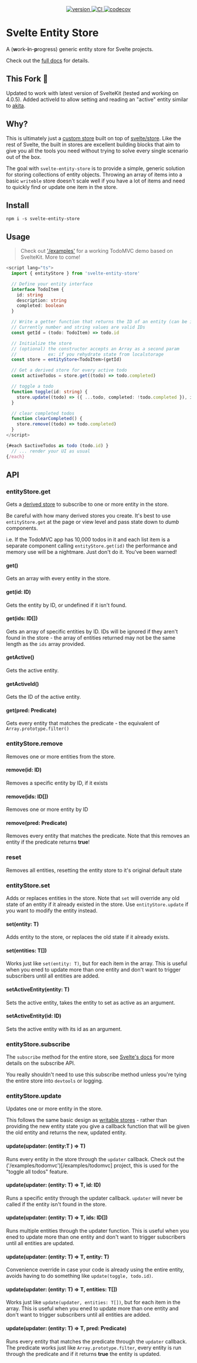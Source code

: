 <div align="center">
  <a href="https://npmjs.org/package/svelte-entity-store">
    <img src="https://badgen.now.sh/npm/v/svelte-entity-store" alt="version" />
  </a>
  <a href="https://github.com/tony-sull/svelte-entity-store/actions">
    <img src="https://github.com/tony-sull/svelte-entity-store/workflows/CI/badge.svg" alt="CI" />
  </a>
  <a href="https://codecov.io/gh/tony-sull/svelte-entity-store">
    <img src="https://codecov.io/gh/tony-sull/svelte-entity-store/branch/main/graph/badge.svg" alt="codecov">
  </a>
</div>

# Svelte Entity Store

A (**w**ork-**i**n-**p**rogress) generic entity store for Svelte projects.

Check out the [full docs](https://aminoffz.github.io/svelte-entity-store) for details.

## This Fork 🍴

Updated to work with latest version of SvelteKit (tested and working on 4.0.5).
Added activeId to allow setting and reading an "active" entity similar to [akita](https://opensource.salesforce.com/akita/docs/entities/active/).

## Why?

This is ultimately just a [custom store](https://svelte.dev/examples#custom-stores) built on top of [svelte/store](https://svelte.dev/docs#svelte_store). Like the rest of Svelte, the built in stores are excellent building blocks that aim to give you all the tools you need without trying to solve every single scenario out of the box.

The goal with `svelte-entity-store` is to provide a simple, generic solution for storing collections of entity objects. Throwing an array of items into a basic `writeble` store doesn't scale well if you have a lot of items and need to quickly find or update one item in the store.

## Install

```
npm i -s svelte-entity-store
```

## Usage

> Check out ['/examples'](/examples) for a working TodoMVC demo based on SvelteKit.  More to come!

```ts
<script lang="ts">
  import { entityStore } from 'svelte-entity-store'

  // Define your entity interface
  interface TodoItem {
    id: string
    description: string
    completed: boolean
  }

  // Write a getter function that returns the ID of an entity (can be inlined in the constructor also)
  // Currently number and string values are valid IDs
  const getId = (todo: TodoItem) => todo.id

  // Initialize the store
  // (optional) the constructor accepts an Array as a second param
  //            ex: if you rehydrate state from localstorage 
  const store = entityStore<TodoItem>(getId)

  // Get a derived store for every active todo
  const activeTodos = store.get((todo) => todo.completed)

  // toggle a todo
  function toggle(id: string) {
    store.update((todo) => ({ ...todo, completed: !todo.completed }), id)
  }

  // clear completed todos
  function clearCompleted() {
    store.remove((todo) => todo.completed)
  }
</script>

{#each $activeTodos as todo (todo.id) }
  // ... render your UI as usual
{/each}
```

## API

### entityStore.get

Gets a [derived store](https://svelte.dev/docs#derived) to subscribe to one or more entity in the store.

Be careful with how many derived stores you create. It's best to use `entityStore.get` at the page or view level and pass state down to *dumb* components.

i.e. If the TodoMVC app has 10,000 todos in it and each list item is a separate component calling `entityStore.get(id)` the performance and memory use will be a nightmare.  Just don't do it.  You've been warned!

#### get()

Gets an array with every entity in the store.

#### get(id: ID)

Gets the entity by ID, or undefined if it isn't found.

#### get(ids: ID[])

Gets an array of specific entities by ID.  IDs will be ignored if they aren't found in the store - the array of entities returned may not be the same length as the `ids` array provided.

#### getActive()

Gets the active entity.

#### getActiveId()

Gets the ID of the active entity.

#### get(pred: Predicate<T>)

Gets every entity that matches the predicate - the equivalent of `Array.prototype.filter()`

### entityStore.remove

Removes one or more entities from the store.

#### remove(id: ID)

Removes a specific entity by ID, if it exists

#### remove(ids: ID[])

Removes one or more entity by ID

#### remove(pred: Predicate<T>)

Removes every entity that matches the predicate.  Note that this removes an entity if the predicate returns **true**!

### reset

Removes all entities, resetting the entity store to it's original default state

### entityStore.set

Adds or replaces entities in the store.  Note that `set` will override any old state of an entity if it already existed in the store.  Use `entityStore.update` if you want to modify the entity instead.

#### set(entity: T)

Adds entity to the store, or replaces the old state if it already exists.

#### set(entities: T[])

Works just like `set(entity: T)`, but for each item in the array.  This is useful when you ened to update more than one entity and don't want to trigger subscribers until all entities are added.

#### setActiveEntity(entity: T)

Sets the active entity, takes the entity to set as active as an argument.

#### setActiveEntity(id: ID)

Sets the active entity with its id as an argument.

### entityStore.subscribe

The `subscribe` method for the entire store, see [Svelte's docs](https://svelte.dev/docs#svelte_store) for more details on the subscribe API.

You really shouldn't need to use this subscribe method unless you're tying the entire store into `devtools` or logging.

### entityStore.update

Updates one or more entity in the store.

This follows the same basic design as [writable stores](https://svelte.dev/examples#writable-stores) - rather than providing the new entity state you give a callback function that will be given the old entity and returns the new, updated entity.

#### update(updater: (entity:T ) => T)

Runs every entity in the store through the `updater` callback.  Check out the ('/examples/todomvc')[/examples/todomvc] project, this is used for the "toggle all todos" feature.

#### update(updater: (entity: T) => T, id: ID)

Runs a specific entity through the updater callback.  `updater` will never be called if the entity isn't found in the store.

#### update(updater: (entity: T) => T, ids: ID[])

Runs multiple entities through the updater function.  This is useful when you ened to update more than one entity and don't want to trigger subscribers until all entities are updated.

#### update(updater: (entity: T) => T, entity: T)

Convenience override in case your code is already using the entire entity, avoids having to do something like `update(toggle, todo.id)`.

#### update(updater: (entity: T) => T, entities: T[])

Works just like `update(updater, entities: T[])`, but for each item in the array.  This is useful when you ened to update more than one entity and don't want to trigger subscribers until all entities are added.

#### update(updater: (entity: T) => T, pred: Predicate<T>)

Runs every entity that matches the predicate through the `updater` callback.  The predicate works just like `Array.prototype.filter`, every entity is run through the predicate and if it returns **true** the entity is updated.
